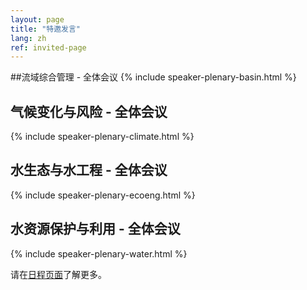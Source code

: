 ```yaml
---
layout: page
title: "特邀发言"
lang: zh
ref: invited-page
---
```

##流域综合管理 - 全体会议
{% include speaker-plenary-basin.html %}

## 气候变化与风险 - 全体会议
{% include speaker-plenary-climate.html %}

## 水生态与水工程 - 全体会议
{% include speaker-plenary-ecoeng.html %}

## 水资源保护与利用 - 全体会议
{% include speaker-plenary-water.html %}

请在[日程页面](/zh/programmes)了解更多。

